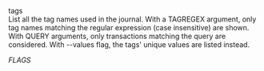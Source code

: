 tags\
List all the tag names used in the journal. With a TAGREGEX argument,
only tag names matching the regular expression (case insensitive) are shown. 
With QUERY arguments, only transactions matching the query are considered.
With --values flag, the tags' unique values are listed instead.

$FLAGS$
